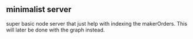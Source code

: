 ## minimalist server

super basic node server that just help with indexing the makerOrders. This will later be done with the graph instead.
